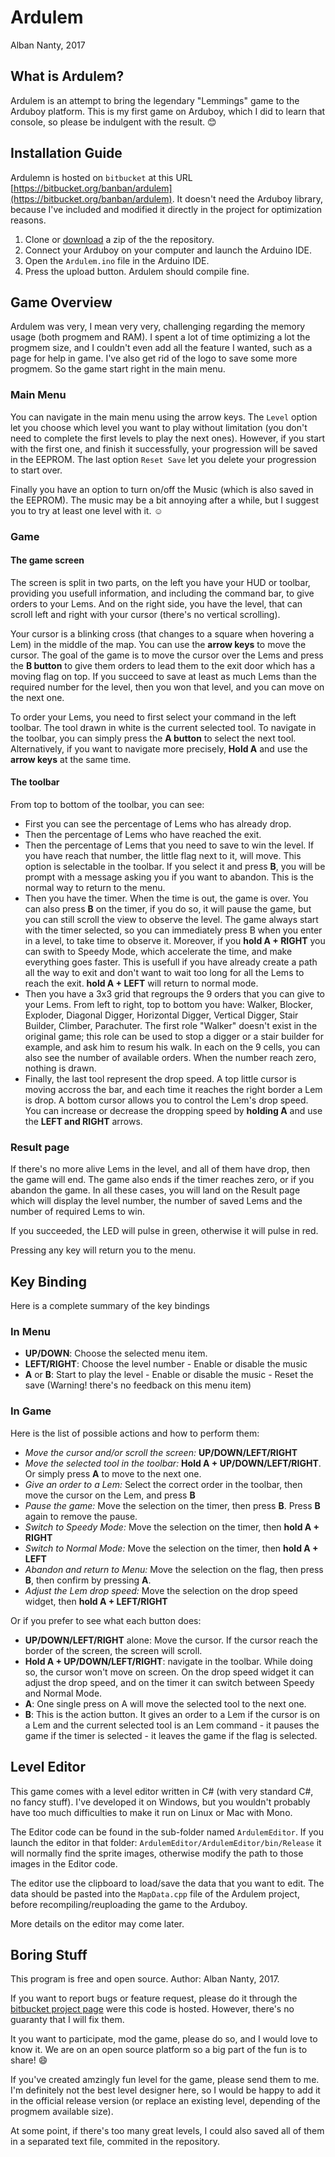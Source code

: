 # Ardulem
Alban Nanty, 2017

## What is Ardulem?
Ardulem is an attempt to bring the legendary "Lemmings" game to the Arduboy platform.
This is my first game on Arduboy, which I did to learn that console, so please be indulgent with the result. :blush:

## Installation Guide
Ardulemn is hosted on `bitbucket` at this URL [https://bitbucket.org/banban/ardulem](https://bitbucket.org/banban/ardulem).
It doesn't need the Arduboy library, because I've included and modified it directly in the project for optimization reasons.

1. Clone or [download](https://bitbucket.org/banban/ardulem/downloads/) a zip of the the repository.
2. Connect your Arduboy on your computer and launch the Arduino IDE.
3. Open the `Ardulem.ino` file in the Arduino IDE.
4. Press the upload button. Ardulem should compile fine. 

## Game Overview
Ardulem was very, I mean very very, challenging regarding the memory usage (both progmem and RAM). I spent a lot of time optimizing a lot the progmem size, and I couldn't even add all the feature I wanted, such as a page for help in game. I've also get rid of the logo to save some more progmem. So the game start right in the main menu.

### Main Menu
You can navigate in the main menu using the arrow keys. The `Level` option let you choose which level you want to play without limitation (you don't need to complete the first levels to play the next ones). However, if you start with the first one, and finish it successfully, your progression will be saved in the EEPROM. The last option `Reset Save` let you delete your progression to start over.

Finally you have an option to turn on/off the Music (which is also saved in the EEPROM). The music may be a bit annoying after a while, but I suggest you to try at least one level with it. :relaxed:

### Game

#### The game screen

The screen is split in two parts, on the left you have your HUD or toolbar, providing you usefull information, and including the command bar, to give orders to your Lems. And on the right side, you have the level, that can scroll left and right with your cursor (there's no vertical scrolling).

Your cursor is a blinking cross (that changes to a square when hovering a Lem) in the middle of the map. You can use the **arrow keys** to move the cursor. The goal of the game is to move the cursor over the Lems and press the **B button** to give them orders to lead them to the exit door which has a moving flag on top. If you succeed to save at least as much Lems than the required number for the level, then you won that level, and you can move on the next one.

To order your Lems, you need to first select your command in the left toolbar. The tool drawn in white is the current selected tool. To navigate in the toolbar, you can simply press the **A button** to select the next tool. Alternatively, if you want to navigate more precisely, **Hold A** and use the **arrow keys** at the same time.

#### The toolbar

From top to bottom of the toolbar, you can see:

- First you can see the percentage of Lems who has already drop.
- Then the percentage of Lems who have reached the exit.
- Then the percentage of Lems that you need to save to win the level. If you have reach that number, the little flag next to it, will move. This option is selectable in the toolbar. If you select it and press **B**, you will be prompt with a message asking you if you want to abandon. This is the normal way to return to the menu.
- Then you have the timer. When the time is out, the game is over. You can also press **B** on the timer, if you do so, it will pause the game, but you can still scroll the view to observe the level. The game always start with the timer selected, so you can immediately press B when you enter in a level, to take time to observe it. Moreover, if you **hold A + RIGHT** you can swith to Speedy Mode, which accelerate the time, and make everything goes faster. This is usefull if you have already create a path all the way to exit and don't want to wait too long for all the Lems to reach the exit. **hold A + LEFT** will return to normal mode.
- Then you have a 3x3 grid that regroups the 9 orders that you can give to your Lems. From left to right, top to bottom you have: Walker, Blocker, Exploder, Diagonal Digger, Horizontal Digger, Vertical Digger, Stair Builder, Climber, Parachuter. The first role "Walker" doesn't exist in the original game; this role can be used to stop a digger or a stair builder for example, and ask him to resum his walk. In each on the 9 cells, you can also see the number of available orders. When the number reach zero, nothing is drawn.
- Finally, the last tool represent the drop speed. A top little cursor is moving accross the bar, and each time it reaches the right border a Lem is drop. A bottom cursor allows you to control the Lem's drop speed. You can increase or decrease the dropping speed by **holding A** and use the **LEFT and RIGHT** arrows.


### Result page

If there's no more alive Lems in the level, and all of them have drop, then the game will end. The game also ends if the timer reaches zero, or if you abandon the game. In all these cases, you will land on the Result page which will display the level number, the number of saved Lems and the number of required Lems to win.

If you succeeded, the LED will pulse in green, otherwise it will pulse in red.

Pressing any key will return you to the menu.

## Key Binding
Here is a complete summary of the key bindings

### In Menu

- **UP/DOWN**: Choose the selected menu item.
- **LEFT/RIGHT**: Choose the level number - Enable or disable the music
- **A** or **B**: Start to play the level - Enable or disable the music - Reset the save (Warning! there's no feedback on this menu item)

### In Game

Here is the list of possible actions and how to perform them:

- *Move the cursor and/or scroll the screen:* **UP/DOWN/LEFT/RIGHT**
- *Move the selected tool in the toolbar:* **Hold A + UP/DOWN/LEFT/RIGHT**. Or simply press **A** to move to the next one.
- *Give an order to a Lem:* Select the correct order in the toolbar, then move the cursor on the Lem, and press **B**
- *Pause the game:* Move the selection on the timer, then press **B**. Press **B** again to remove the pause.
- *Switch to Speedy Mode:* Move the selection on the timer, then **hold A + RIGHT**
- *Switch to Normal Mode:* Move the selection on the timer, then **hold A + LEFT**
- *Abandon and return to Menu:* Move the selection on the flag, then press **B**, then confirm by pressing **A**.
- *Adjust the Lem drop speed:* Move the selection on the drop speed widget, then **hold A + LEFT/RIGHT**

Or if you prefer to see what each button does:

- **UP/DOWN/LEFT/RIGHT** alone: Move the cursor. If the cursor reach the border of the screen, the screen will scroll.
- **Hold A + UP/DOWN/LEFT/RIGHT**: navigate in the toolbar. While doing so, the cursor won't move on screen. On the drop speed widget it can adjust the drop speed, and on the timer it can switch between Speedy and Normal Mode.
- **A**: One single press on A will move the selected tool to the next one.
- **B**: This is the action button. It gives an order to a Lem if the cursor is on a Lem and the current selected tool is an Lem command - it pauses the game if the timer is selected - it leaves the game if the flag is selected.

## Level Editor
This game comes with a level editor written in C# (with very standard C#, no fancy stuff). I've developed it on Windows, but you wouldn't probably have too much difficulties to make it run on Linux or Mac with Mono.

The Editor code can be found in the sub-folder named `ArdulemEditor`. If you launch the editor in that folder:
`ArdulemEditor/ArdulemEditor/bin/Release` it will normally find the sprite images, otherwise modify the path to those images in the Editor code.

The editor use the clipboard to load/save the data that you want to edit. The data should be pasted into the `MapData.cpp` file of the Ardulem project, before recompiling/reuploading the game to the Arduboy.

More details on the editor may come later.

## Boring Stuff

This program is free and open source.
Author: Alban Nanty, 2017.
 
If you want to report bugs or feature request, please do it through the [bitbucket project page](https://bitbucket.org/banban/ardulem/issues) were
this code is hosted. However, there's no guaranty that I will fix them.

It you want to participate, mod the game, please do so, and I would love to know it. We are on an open source platform so a big part of the fun is to share! :smile:

If you've created amzingly fun level for the game, please send them to me. I'm definitely not the best level designer here, so I would be happy to add it in the official release version (or replace an existing level, depending of the progmem available size).

At some point, if there's too many great levels, I could also saved all of them in a separated text file, commited in the repository.